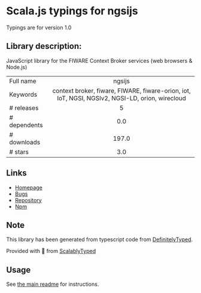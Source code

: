 
# Scala.js typings for ngsijs

Typings are for version 1.0

## Library description:
JavaScript library for the FIWARE Context Broker services (web browsers & Node.js)

|                    |                 |
| ------------------ | :-------------: |
| Full name          | ngsijs |
| Keywords           | context broker, fiware, FIWARE, fiware-orion, iot, IoT, NGSI, NGSIv2, NGSI-LD, orion, wirecloud |
| # releases         | 5 |
| # dependents       | 0.0 |
| # downloads        | 197.0 |
| # stars            | 3.0 |

## Links
- [Homepage](https://github.com/Ficodes/ngsijs)
- [Bugs](https://github.com/Ficodes/ngsijs/issues)
- [Repository](https://github.com/Ficodes/ngsijs)
- [Npm](https://www.npmjs.com/package/ngsijs)
    


## Note
This library has been generated from typescript code from [DefinitelyTyped](https://definitelytyped.org).

Provided with :purple_heart: from [ScalablyTyped](https://github.com/oyvindberg/ScalablyTyped)

## Usage
See [the main readme](../../readme.md) for instructions.


